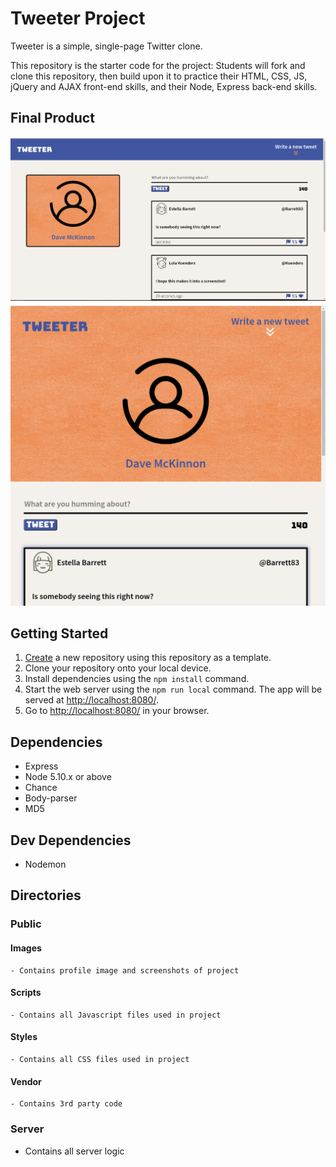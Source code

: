 # Tweeter Project

Tweeter is a simple, single-page Twitter clone.

This repository is the starter code for the project: Students will fork and clone this repository, then build upon it to practice their HTML, CSS, JS, jQuery and AJAX front-end skills, and their Node, Express back-end skills.

## Final Product

!["Desktop Layout"](https://github.com/mckinnondave/tweeter/blob/master/public/images/fullscreen.png?raw=true)
!["Tablet Layout"](https://github.com/mckinnondave/tweeter/blob/master/public/images/tablet-size.png?raw=true)

## Getting Started

1. [Create](https://docs.github.com/en/repositories/creating-and-managing-repositories/creating-a-repository-from-a-template) a new repository using this repository as a template.
2. Clone your repository onto your local device.
3. Install dependencies using the `npm install` command.
3. Start the web server using the `npm run local` command. The app will be served at <http://localhost:8080/>.
4. Go to <http://localhost:8080/> in your browser.

## Dependencies

- Express
- Node 5.10.x or above
- Chance
- Body-parser
- MD5

## Dev Dependencies

- Nodemon

## Directories

### Public

  #### Images

    - Contains profile image and screenshots of project

  #### Scripts

    - Contains all Javascript files used in project

  #### Styles

    - Contains all CSS files used in project

  #### Vendor

    - Contains 3rd party code

### Server

- Contains all server logic
